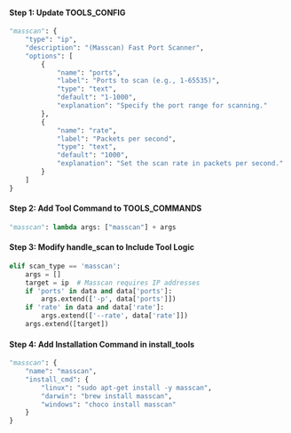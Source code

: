 #### Step 1: Update TOOLS_CONFIG

```python
"masscan": {
    "type": "ip",
    "description": "(Masscan) Fast Port Scanner",
    "options": [
        {
            "name": "ports",
            "label": "Ports to scan (e.g., 1-65535)",
            "type": "text",
            "default": "1-1000",
            "explanation": "Specify the port range for scanning."
        },
        {
            "name": "rate",
            "label": "Packets per second",
            "type": "text",
            "default": "1000",
            "explanation": "Set the scan rate in packets per second."
        }
    ]
}
```

#### Step 2: Add Tool Command to TOOLS_COMMANDS

```python
"masscan": lambda args: ["masscan"] + args
```

#### Step 3: Modify handle_scan to Include Tool Logic

```python
elif scan_type == 'masscan':
    args = []
    target = ip  # Masscan requires IP addresses
    if 'ports' in data and data['ports']:
        args.extend(['-p', data['ports']])
    if 'rate' in data and data['rate']:
        args.extend(['--rate', data['rate']])
    args.extend([target])
```

#### Step 4: Add Installation Command in install_tools

```python
"masscan": {
    "name": "masscan",
    "install_cmd": {
        "linux": "sudo apt-get install -y masscan",
        "darwin": "brew install masscan",
        "windows": "choco install masscan"
    }
}
```
